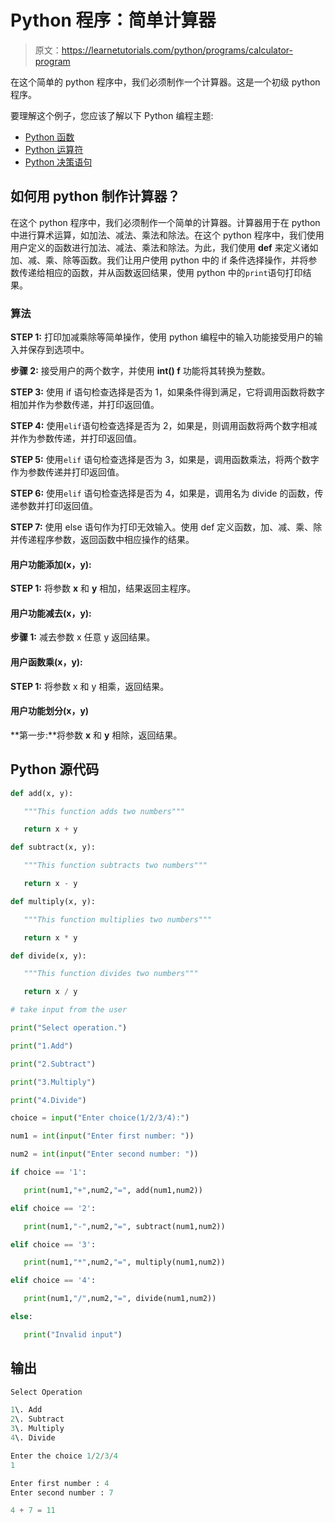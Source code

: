 # Python 程序：简单计算器

> 原文：<https://learnetutorials.com/python/programs/calculator-program>

在这个简单的 python 程序中，我们必须制作一个计算器。这是一个初级 python 程序。

要理解这个例子，您应该了解以下 Python 编程主题:

*   [Python 函数](../../python/python-functions-tutorials "Python functions")
*   [Python 运算符](../../python/python-operators "Operators in Python")
*   [Python 决策语句](../../python/decision-making-statements "Python decision making statements")

## 如何用 python 制作计算器？

在这个 python 程序中，我们必须制作一个简单的计算器。计算器用于在 python 中进行算术运算，如加法、减法、乘法和除法。在这个 python 程序中，我们使用用户定义的函数进行加法、减法、乘法和除法。为此，我们使用 **def** 来定义诸如加、减、乘、除等函数。我们让用户使用 python 中的 if 条件选择操作，并将参数传递给相应的函数，并从函数返回结果，使用 python 中的`print`语句打印结果。

### 算法

**STEP 1:** 打印加减乘除等简单操作，使用 python 编程中的输入功能接受用户的输入并保存到选项中。

**步骤 2:** 接受用户的两个数字，并使用 **int() f** 功能将其转换为整数。

**STEP 3:** 使用 if 语句检查选择是否为 1，如果条件得到满足，它将调用函数将数字相加并作为参数传递，并打印返回值。

**STEP 4:** 使用`elif`语句检查选择是否为 2，如果是，则调用函数将两个数字相减并作为参数传递，并打印返回值。

**STEP 5:** 使用`elif` 语句检查选择是否为 3，如果是，调用函数乘法，将两个数字作为参数传递并打印返回值。

**STEP 6:** 使用`elif` 语句检查选择是否为 4，如果是，调用名为 divide 的函数，传递参数并打印返回值。

**STEP 7:** 使用 else 语句作为打印无效输入。使用 def 定义函数，加、减、乘、除并传递程序参数，返回函数中相应操作的结果。

#### **用户功能添加(x，y):**

**STEP 1:** 将参数 **x** 和 **y** 相加，结果返回主程序。

#### **用户功能减去(x，y):**

**步骤 1:** 减去参数 x 任意 y 返回结果。

#### **用户函数乘(x，y):**

**STEP 1:** 将参数 x 和 y 相乘，返回结果。

#### **用户功能划分(x，y)**

**第一步:**将参数 **x** 和 **y** 相除，返回结果。

## Python 源代码

```py
def add(x, y):  

   """This function adds two numbers"""

   return x + y 

def subtract(x, y): 

   """This function subtracts two numbers""" 

   return x - y 

def multiply(x, y): 

   """This function multiplies two numbers""" 

   return x * y 

def divide(x, y): 

   """This function divides two numbers"""  

   return x / y  

# take input from the user  

print("Select operation.")  

print("1.Add")  

print("2.Subtract")  

print("3.Multiply")  

print("4.Divide")  

choice = input("Enter choice(1/2/3/4):")  

num1 = int(input("Enter first number: "))  

num2 = int(input("Enter second number: "))  

if choice == '1':  

   print(num1,"+",num2,"=", add(num1,num2))  

elif choice == '2':  

   print(num1,"-",num2,"=", subtract(num1,num2))  

elif choice == '3':  

   print(num1,"*",num2,"=", multiply(num1,num2))  

elif choice == '4':  

   print(num1,"/",num2,"=", divide(num1,num2))  

else:  

   print("Invalid input") 

```

## 输出

```py
Select Operation

1\. Add
2\. Subtract
3\. Multiply
4\. Divide

Enter the choice 1/2/3/4
1

Enter first number : 4
Enter second number : 7

4 + 7 = 11
```